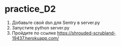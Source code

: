 # practice_D2

1. Добавьте свой dsn для Sentry в server.py
2. Запустите python server.py
3. Пройдите по ссылке https://shrouded-scrubland-19437.herokuapp.com/
